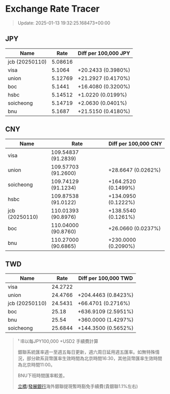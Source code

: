 # Exchange Rate Tracer

> Update: 2025-01-13 19:32:25.168473+00:00

## JPY

| Name           |    Rate | Diff per 100,000 JPY   |
|----------------|---------|------------------------|
| jcb (20250110) | 5.08616 |                        |
| visa           | 5.1064  | +20.2433 (0.3980%)     |
| union          | 5.12769 | +21.2927 (0.4170%)     |
| boc            | 5.1441  | +16.4080 (0.3200%)     |
| hsbc           | 5.14512 | +1.0220 (0.0199%)      |
| soicheong      | 5.14719 | +2.0630 (0.0401%)      |
| bnu            | 5.1687  | +21.5150 (0.4180%)     |

## CNY

| Name           | Rate                | Diff per 100,000 CNY   |
|----------------|---------------------|------------------------|
| visa           | 109.54837	(91.2839) |                        |
| union          | 109.57703	(91.2600) | +28.6647 (0.0262%)     |
| soicheong      | 109.74129	(91.1234) | +164.2520 (0.1499%)    |
| hsbc           | 109.87538	(91.0122) | +134.0950 (0.1222%)    |
| jcb (20250110) | 110.01393	(90.8976) | +138.5540 (0.1261%)    |
| boc            | 110.04000	(90.8760) | +26.0660 (0.0237%)     |
| bnu            | 110.27000	(90.6865) | +230.0000 (0.2090%)    |

## TWD

| Name           |    Rate | Diff per 100,000 TWD   |
|----------------|---------|------------------------|
| visa           | 24.2722 |                        |
| union          | 24.4766 | +204.4463 (0.8423%)    |
| jcb (20250110) | 24.5431 | +66.4701 (0.2716%)     |
| boc            | 25.18   | +636.9109 (2.5951%)    |
| bnu            | 25.54   | +360.0000 (1.4297%)    |
| soicheong      | 25.6844 | +144.3500 (0.5652%)    |


> ¹ IB以每JPY100,000 +USD2 手續費計算
>
> 銀聯系統匯率週一至週五每日更新，週六周日延用週五匯率。如無特殊情況，部分歐系貨幣匯率生效時間為北京時間16:30，其他貨幣匯率生效時間為北京時間11:00。
>
> BNU下班時間匯率較差。
>
> [立橋](https://www.wlbank.com.mo/uploads/ueditor/file/20181211/1544536513900230.pdf)/[發展銀行](https://www.mdb.com.mo/Service_Charges_20230728.pdf)海外銀聯提現暫時豁免手續費(貴銀聯1.1%左右)

